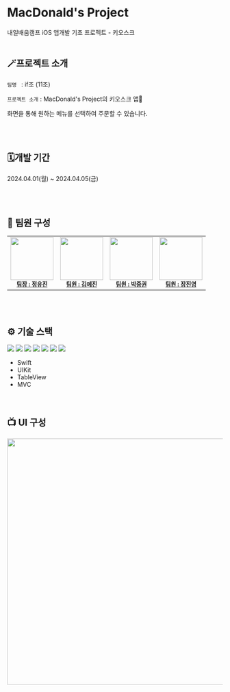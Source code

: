 # MacDonald's Project
내일배움캠프 iOS 앱개발 기초 프로젝트 - 키오스크
<br><br>

## 🪄프로젝트 소개
`팀명 ` : if조 (11조)

`프로젝트 소개` : MacDonald's Project의 키오스크 앱🍔

화면을 통해 원하는 메뉴를 선택하여 주문할 수 있습니다.

<br><br>


## 🗓️개발 기간
2024.04.01(월) ~ 2024.04.05(금) 

<br><br>

## 🤼 팀원 구성
<table>
  <tbody>
      <td align="center"><img src=""width="100px;" alt=""/><br /><sub><a href="https://github.com/yyujnn"><b>팀장 : 정유진</b></sub></a><br /></td>
      <td align="center"><img src="" width="100px;" alt=""/><br /><sub><a href="https://github.com/JayBadass"><b>팀원 : 김예진</b></sub></a><br /></td>
      <td align="center"><img src="" width="100px;" alt=""/><br /><sub><a href="https://github.com/LeeJaeheee"><b>팀원 : 박중권</b></sub></a><br /></td>
      <td align="center"><img src="" width="100px;" alt=""/><br /><sub><a href="https://github.com/Heasoobean"><b>팀원 : 장진영</b></sub></a><br /></td>
  </tbody>
</table>

<br><br>


## ⚙️ 기술 스택
<img src="https://img.shields.io/badge/swift-F54A2A?style=flat-square&logo=swift&logoColor=white"/> <img src="https://img.shields.io/badge/Xcode-007ACC?style=flat-square&logo=Xcode&logoColor=white"/>
<img src="https://img.shields.io/badge/git-F05032?style=flat-square&logo=git&logoColor=white">
<img src="https://img.shields.io/badge/github-181717?style=flat-square&logo=github&logoColor=white">
<img src="https://img.shields.io/badge/notion-000000?style=flat-square&logo=notion&logoColor=white">
<img src="https://img.shields.io/badge/slack-4A154B?style=flat-square&logo=slack&logoColor=white">
<img src="https://img.shields.io/badge/figma-F24E1E?style=flat-square&logo=figma&logoColor=white">
- Swift
- UIKit
- TableView
- MVC
<br><br><br>


## 📺 UI 구성
<img width="574" src="https://github.com/yyujnn/MacDonalds/assets/161591832/40b19608-ac92-4d38-b6c3-91f33281b51a">
<br><br><br>
